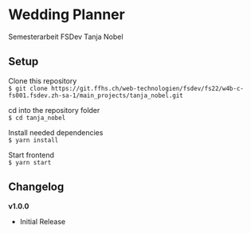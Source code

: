 # Wedding Planner
Semesterarbeit FSDev Tanja Nobel

## Setup
Clone this repository<br>
`$ git clone https://git.ffhs.ch/web-technologien/fsdev/fs22/w4b-c-fs001.fsdev.zh-sa-1/main_projects/tanja_nobel.git`

cd into the repository folder<br>
`$ cd tanja_nobel`

Install needed dependencies<br>
`$ yarn install`

Start frontend<br>
`$ yarn start`

## Changelog
**v1.0.0**
* Initial Release

